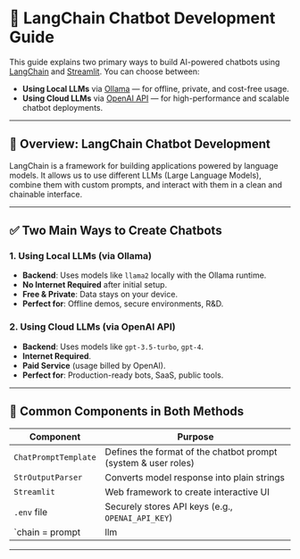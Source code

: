 # 🤖 LangChain Chatbot Development Guide

This guide explains two primary ways to build AI-powered chatbots using [LangChain](https://www.langchain.com/) and [Streamlit](https://streamlit.io/). You can choose between:

- **Using Local LLMs** via [Ollama](https://ollama.com/) — for offline, private, and cost-free usage.
- **Using Cloud LLMs** via [OpenAI API](https://platform.openai.com/) — for high-performance and scalable chatbot deployments.

---

## 🧠 Overview: LangChain Chatbot Development

LangChain is a framework for building applications powered by language models. It allows us to use different LLMs (Large Language Models), combine them with custom prompts, and interact with them in a clean and chainable interface.

---

## ✅ Two Main Ways to Create Chatbots

### 1. Using Local LLMs (via Ollama)

- **Backend**: Uses models like `llama2` locally with the Ollama runtime.
- **No Internet Required** after initial setup.
- **Free & Private**: Data stays on your device.
- **Perfect for**: Offline demos, secure environments, R&D.

### 2. Using Cloud LLMs (via OpenAI API)

- **Backend**: Uses models like `gpt-3.5-turbo`, `gpt-4`.
- **Internet Required**.
- **Paid Service** (usage billed by OpenAI).
- **Perfect for**: Production-ready bots, SaaS, public tools.

---

## 🔧 Common Components in Both Methods

| Component                | Purpose                                                         |
|-------------------------|-----------------------------------------------------------------|
| `ChatPromptTemplate`     | Defines the format of the chatbot prompt (system & user roles)  |
| `StrOutputParser`        | Converts model response into plain strings                      |
| `Streamlit`              | Web framework to create interactive UI                          |
| `.env` file              | Securely stores API keys (e.g., `OPENAI_API_KEY`)               |
| `chain = prompt | llm | output_parser` | Constructs the full chatbot pipeline              |

---

